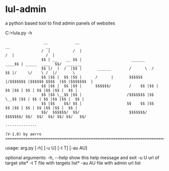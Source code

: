 # lul-admin
a python based tool to find admin panels of websites 

C:\>lula.py -h

                     __            __                                      __                __
                    /  |          /  |                                    /  |              /  |
                    $$ | __    __ $$ |                      ______    ____$$ | _____  ____  $$/  _______
                    $$ |/  |  /  |$$ |       ______        /      \  /    $$ |/     \/    \ /  |/       \
                    $$ |$$ |  $$ |$$ |      /      |       $$$$$$  |/$$$$$$$ |$$$$$$ $$$$  |$$ |$$$$$$$  |
                    $$ |$$ |  $$ |$$ |      $$$$$$/        /    $$ |$$ |  $$ |$$ | $$ | $$ |$$ |$$ |  $$ |
                    $$ |$$ \__$$ |$$ |                    /$$$$$$$ |$$ \__$$ |$$ | $$ | $$ |$$ |$$ |  $$ |
                    $$ |$$    $$/ $$ |                    $$    $$ |$$    $$ |$$ | $$ | $$ |$$ |$$ |  $$ |
                    $$/  $$$$$$/  $$/                      $$$$$$$/  $$$$$$$/ $$/  $$/  $$/ $$/ $$/   $$/
                                                                               --------------
                                                                               (V-1.0) by aerro
    =======================================================================================================
usage: arg.py [-h] [-u U] [-t T] [-au AU]

optional arguments:
  -h, --help  show this help message and exit
  -u U        url of target site*
  -t T        file with targets list*
  -au AU      file with admin url list
